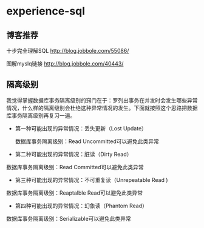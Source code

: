 # experience-sql

## 博客推荐

十步完全理解SQL http://blog.jobbole.com/55086/ 
 
图解myslq链接 http://blog.jobbole.com/40443/

## 隔离级别

我觉得掌握数据库事务隔离级别的窍门在于：罗列出事务在并发时会发生哪些异常情况，什么样的隔离级别会杜绝这种异常情况的发生。下面就按照这个思路把数据库事务隔离级别再复习一遍。


* 第一种可能出现的异常情况：丢失更新（Lost Update）




 
  数据库事务隔离级别：Read Uncommitted可以避免此类异常

* 第二种可能出现的异常情况：脏读（Dirty Read）




数据库事务隔离级别：Read Committed可以避免此类异常

* 第三种可能出现的异常情况：不可重复读（Unrepeatable Read )




数据库事务隔离级别：Reaptalble Read可以避免此类异常

* 第四种可能出现的异常情况：幻象读（Phantom Read）



数据库事务隔离级别：Serializable可以避免此类异常



